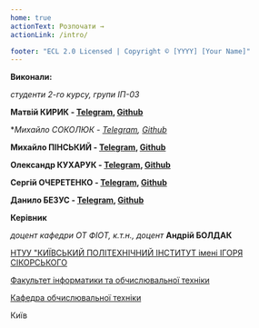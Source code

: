 ```yaml
---
home: true
actionText: Розпочати →
actionLink: /intro/

footer: "ECL 2.0 Licensed | Copyright © [YYYY] [Your Name]"
---
```


**Виконали:**

_студенти 2-го курсу, групи ІП-03_<span padding-right:5em></span>

**Матвій КИРИК - [Telegram](https://t.me/petroshchur), [Github](https://github.com/MatthewKirik)**

**Михайло СОКОЛЮК - [Telegram](https://t.me/mixac9), [Github](https://github.com/SokolyukMisha)*

**Михайло ПІНСЬКИЙ - [Telegram](https://t.me/Medicinsky), [Github](https://github.com/Znskiy)**

**Олександр КУХАРУК - [Telegram](https://t.me/VipDipp), [Github](https://github.com/VipDipp)**

**Сергій ОЧЕРЕТЕНКО - [Telegram](https://t.me/OcheretenkoS), [Github](https://github.com/SergeyOcheretenko)**

**Данило БЕЗУС - [Telegram](https://t.me/DEmazun), [Github](https://github.com/danilbezus)**

**Керівник**

_доцент кафедри ОТ ФІОТ, к.т.н., доцент_<span padding-right:5em></span> **Андрій БОЛДАК**

[НТУУ "КИЇВСЬКИЙ ПОЛІТЕХНІЧНИЙ ІНСТИТУТ імені ІГОРЯ СІКОРСЬКОГО](https://kpi.ua/)

[Факультет інформатики та обчислювальної техніки](https://fiot.kpi.ua/)

[Кафедра обчислювальної техніки](https://comsys.kpi.ua/)

Київ

